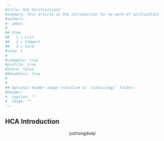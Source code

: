 ```yaml
---
#title: HCA Verification2
#summary: This article is the introduction for my work of verification #of HCA.2
#authors:
#- admin
#
## View.
##   1 = List
##   2 = Compact
##   3 = Card
#view: 2
#
#comments: true
#profile: true
#share: false
##headless: true
#
#
## Optional header image (relative to `static/img/` folder).
#header:
#  caption: ""
#  image: ""
---
```


## HCA Introduction
<center> juzhongduiqi </center>
